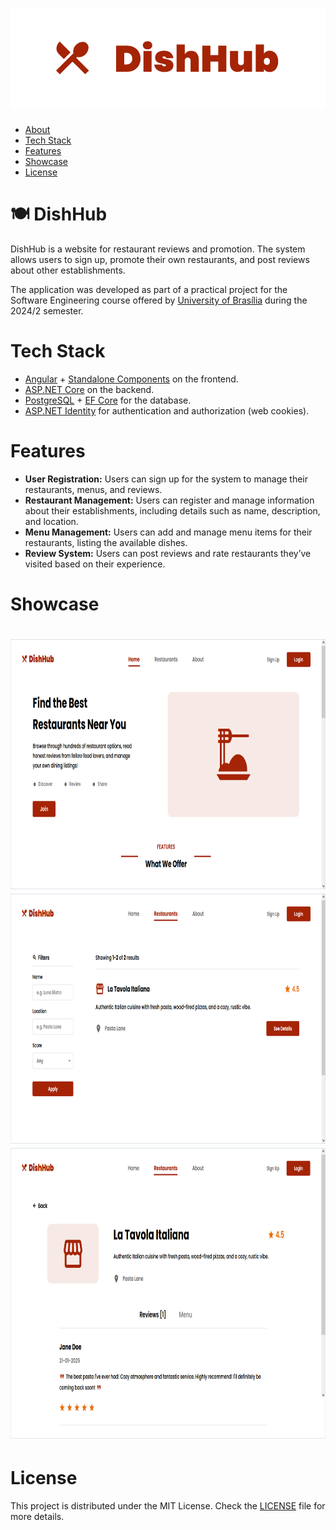 <h1 align="center">
    <img alt="HexEmoji Logo" src="./assets/dishhub_logo.png" />
</h1>

* [About](#-hexemoji)
* [Tech Stack](#tech-stack)
* [Features](#features)
* [Showcase](#showcase)
* [License](#license)


# 🍽️ DishHub

DishHub is a website for restaurant reviews and promotion. The system allows users to sign up, promote their own restaurants, and post reviews about other establishments.

The application was developed as part of a practical project for the Software Engineering course offered by [University of Brasília](https://www.unb.br/) during the 2024/2 semester.

# Tech Stack

* [Angular](https://angular.dev/) + [Standalone Components](https://angular.dev/guide/components) on the frontend.
* [ASP.NET Core](https://dotnet.microsoft.com/apps/aspnet) on the backend.
* [PostgreSQL](https://www.postgresql.org/) + [EF Core](https://learn.microsoft.com/en-us/ef/core/) for the database.
* [ASP.NET Identity](https://learn.microsoft.com/en-us/aspnet/core/security/authentication/identity) for authentication and authorization (web cookies).

# Features 

* **User Registration:** Users can sign up for the system to manage their restaurants, menus, and reviews.
* **Restaurant Management:** Users can register and manage information about their establishments, including details such as name, description, and location.
* **Menu Management:** Users can add and manage menu items for their restaurants, listing the available dishes.
* **Review System:** Users can post reviews and rate restaurants they’ve visited based on their experience.

# Showcase

<h1 align="center">
    <img alt="App Showcase 1" src="./assets/showcase_1.png" height="400"/>
    <img alt="App Showcase 2" src="./assets/showcase_2.png" height="400"/>
    <img alt="App Showcase 3" src="./assets/showcase_3.png" height="465"/>
</h1>

# License

This project is distributed under the MIT License. Check the [LICENSE](https://github.com/enzzoMs/DishHub/blob/main/LICENSE) file for more details.
